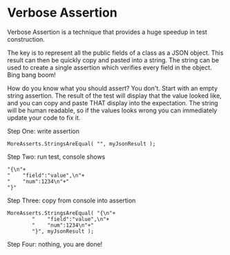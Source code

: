 ﻿Verbose Assertion
==================

Verbose Assertion is a technique that provides a huge speedup in test construction.

The key is to represent all the public fields of a class as a JSON object.  This result can 
then be quickly copy and pasted into a string.  The string can be used to create a single 
assertion which verifies every field in the object.  Bing bang boom!

How do you know what you should assert?  You don't.  Start with an empty string assertion.
The result of the test will display that the value looked like, and you can copy and 
paste THAT display into the expectation.  The string will be human readable, so if the 
values looks wrong you can immediately update your code to fix it.

Step One:  write assertion

    MoreAsserts.StringsAreEqual( "", myJsonResult );

Step Two:  run test, console shows

    "{\n"+
    "    "field":"value",\n"+
    "    "num":1234\n"+"
    "}"

 Step Three: copy from console into assertion

    MoreAsserts.StringsAreEqual( "{\n"+
            "    "field":"value",\n"+
            "    "num":1234\n"+"
            "}", myJsonResult );

Step Four:  nothing, you are done!
